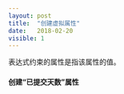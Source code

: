```yaml
---
layout: post
title:  "创建虚拟属性"
date:   2018-02-20
visible: 1
---
```


表达式约束的属性是指该属性的值。

#### 创建“已提交天数”属性

